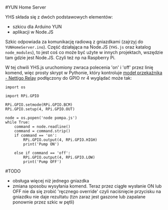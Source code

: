 #YUN Home Server

YHS składa się z dwóch podstawowych elementów:

* szkicu dla Arduino YUN
* aplikacji w Node.JS

Szkic odpowiada za komunikację radiową z gniazdkami (zajrzyj do `YUNHomeServer.ino`). Część działająca na Node.JS 
(`YHS.js` oraz katalog `node_modules`), to jest coś co może być użyte w innych projektach, wszędzie tam gdzie jest
Node.JS. Czyli też np na Raspberry Pi.

W tej chwili YHS.js uruchomiony zwraca polecenia 'on' i 'off' przez linię komend, więc prosty skrypt w Pythonie, który 
kontroluje [modeł przekaźnika - Nettigo Relay](https://nettigo.pl/products/modul-przekaznika-dla-arduino-lub-raspberry-pi)
podłączony do GPIO nr 4 wyglądać może tak:

	import os
	
	import RPi.GPIO
	
	RPi.GPIO.setmode(RPi.GPIO.BCM)
	RPi.GPIO.setup(4, RPi.GPIO.OUT)
	
	node = os.popen('node pompa.js')
	while True:
	    command = node.readline()
	    command = command.strip()
	    if command == 'on':
	        RPi.GPIO.output(4, RPi.GPIO.HIGH)
	        print('Pump ON')
	
	    else if command == 'off':
	        RPi.GPIO.output(4, RPi.GPIO.LOW)
	        print('Pump OFF')


#TODO

* obsługa więcej niż jednego gniazdka
* zmiana sposobu wysyłania komend. Teraz przez ciągłe wysłanie ON lub OFF nie da się zrobić 'ręcznego override' 
czyli naciśnięcie przycisku na gniazdku nie daje rezultatu (tzn zaraz jest gaszone lub zapalane ponownie przez 
szkic w pętli)

